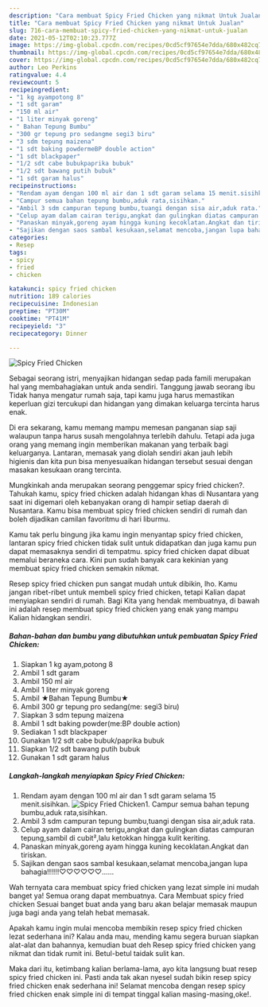 ```yaml
---
description: "Cara membuat Spicy Fried Chicken yang nikmat Untuk Jualan"
title: "Cara membuat Spicy Fried Chicken yang nikmat Untuk Jualan"
slug: 716-cara-membuat-spicy-fried-chicken-yang-nikmat-untuk-jualan
date: 2021-05-12T02:10:23.777Z
image: https://img-global.cpcdn.com/recipes/0cd5cf97654e7dda/680x482cq70/spicy-fried-chicken-foto-resep-utama.jpg
thumbnail: https://img-global.cpcdn.com/recipes/0cd5cf97654e7dda/680x482cq70/spicy-fried-chicken-foto-resep-utama.jpg
cover: https://img-global.cpcdn.com/recipes/0cd5cf97654e7dda/680x482cq70/spicy-fried-chicken-foto-resep-utama.jpg
author: Leo Perkins
ratingvalue: 4.4
reviewcount: 5
recipeingredient:
- "1 kg ayampotong 8"
- "1 sdt garam"
- "150 ml air"
- "1 liter minyak goreng"
- " Bahan Tepung Bumbu"
- "300 gr tepung pro sedangme segi3 biru"
- "3 sdm tepung maizena"
- "1 sdt baking powdermeBP double action"
- "1 sdt blackpaper"
- "1/2 sdt cabe bubukpaprika bubuk"
- "1/2 sdt bawang putih bubuk"
- "1 sdt garam halus"
recipeinstructions:
- "Rendam ayam dengan 100 ml air dan 1 sdt garam selama 15 menit.sisihkan."
- "Campur semua bahan tepung bumbu,aduk rata,sisihkan."
- "Ambil 3 sdm campuran tepung bumbu,tuangi dengan sisa air,aduk rata."
- "Celup ayam dalam cairan terigu,angkat dan gulingkan diatas campuran tepung,sambil di cubit²,lalu ketokkan hingga kulit keriting."
- "Panaskan minyak,goreng ayam hingga kuning kecoklatan.Angkat dan tiriskan."
- "Sajikan dengan saos sambal kesukaan,selamat mencoba,jangan lupa bahagia!!!!!!♡♡♡♡♡♡......"
categories:
- Resep
tags:
- spicy
- fried
- chicken

katakunci: spicy fried chicken 
nutrition: 189 calories
recipecuisine: Indonesian
preptime: "PT30M"
cooktime: "PT41M"
recipeyield: "3"
recipecategory: Dinner

---
```



![Spicy Fried Chicken](https://img-global.cpcdn.com/recipes/0cd5cf97654e7dda/680x482cq70/spicy-fried-chicken-foto-resep-utama.jpg)

Sebagai seorang istri, menyajikan hidangan sedap pada famili merupakan hal yang membahagiakan untuk anda sendiri. Tanggung jawab seorang ibu Tidak hanya mengatur rumah saja, tapi kamu juga harus memastikan keperluan gizi tercukupi dan hidangan yang dimakan keluarga tercinta harus enak.

Di era  sekarang, kamu memang mampu memesan panganan siap saji walaupun tanpa harus susah mengolahnya terlebih dahulu. Tetapi ada juga orang yang memang ingin memberikan makanan yang terbaik bagi keluarganya. Lantaran, memasak yang diolah sendiri akan jauh lebih higienis dan kita pun bisa menyesuaikan hidangan tersebut sesuai dengan masakan kesukaan orang tercinta. 



Mungkinkah anda merupakan seorang penggemar spicy fried chicken?. Tahukah kamu, spicy fried chicken adalah hidangan khas di Nusantara yang saat ini digemari oleh kebanyakan orang di hampir setiap daerah di Nusantara. Kamu bisa membuat spicy fried chicken sendiri di rumah dan boleh dijadikan camilan favoritmu di hari liburmu.

Kamu tak perlu bingung jika kamu ingin menyantap spicy fried chicken, lantaran spicy fried chicken tidak sulit untuk didapatkan dan juga kamu pun dapat memasaknya sendiri di tempatmu. spicy fried chicken dapat dibuat memalui beraneka cara. Kini pun sudah banyak cara kekinian yang membuat spicy fried chicken semakin nikmat.

Resep spicy fried chicken pun sangat mudah untuk dibikin, lho. Kamu jangan ribet-ribet untuk membeli spicy fried chicken, tetapi Kalian dapat menyiapkan sendiri di rumah. Bagi Kita yang hendak membuatnya, di bawah ini adalah resep membuat spicy fried chicken yang enak yang mampu Kalian hidangkan sendiri.

<!--inarticleads1-->

##### Bahan-bahan dan bumbu yang dibutuhkan untuk pembuatan Spicy Fried Chicken:

1. Siapkan 1 kg ayam,potong 8
1. Ambil 1 sdt garam
1. Ambil 150 ml air
1. Ambil 1 liter minyak goreng
1. Ambil  ★Bahan Tepung Bumbu★
1. Ambil 300 gr tepung pro sedang(me: segi3 biru)
1. Siapkan 3 sdm tepung maizena
1. Ambil 1 sdt baking powder(me:BP double action)
1. Sediakan 1 sdt blackpaper
1. Gunakan 1/2 sdt cabe bubuk/paprika bubuk
1. Siapkan 1/2 sdt bawang putih bubuk
1. Gunakan 1 sdt garam halus




<!--inarticleads2-->

##### Langkah-langkah menyiapkan Spicy Fried Chicken:

1. Rendam ayam dengan 100 ml air dan 1 sdt garam selama 15 menit.sisihkan.
<img src="https://img-global.cpcdn.com/steps/1b696357275fe45a/160x128cq70/spicy-fried-chicken-langkah-memasak-1-foto.jpg" alt="Spicy Fried Chicken">1. Campur semua bahan tepung bumbu,aduk rata,sisihkan.
1. Ambil 3 sdm campuran tepung bumbu,tuangi dengan sisa air,aduk rata.
1. Celup ayam dalam cairan terigu,angkat dan gulingkan diatas campuran tepung,sambil di cubit²,lalu ketokkan hingga kulit keriting.
1. Panaskan minyak,goreng ayam hingga kuning kecoklatan.Angkat dan tiriskan.
1. Sajikan dengan saos sambal kesukaan,selamat mencoba,jangan lupa bahagia!!!!!!♡♡♡♡♡♡......




Wah ternyata cara membuat spicy fried chicken yang lezat simple ini mudah banget ya! Semua orang dapat membuatnya. Cara Membuat spicy fried chicken Sesuai banget buat anda yang baru akan belajar memasak maupun juga bagi anda yang telah hebat memasak.

Apakah kamu ingin mulai mencoba membikin resep spicy fried chicken lezat sederhana ini? Kalau anda mau, mending kamu segera buruan siapkan alat-alat dan bahannya, kemudian buat deh Resep spicy fried chicken yang nikmat dan tidak rumit ini. Betul-betul taidak sulit kan. 

Maka dari itu, ketimbang kalian berlama-lama, ayo kita langsung buat resep spicy fried chicken ini. Pasti anda tak akan nyesel sudah bikin resep spicy fried chicken enak sederhana ini! Selamat mencoba dengan resep spicy fried chicken enak simple ini di tempat tinggal kalian masing-masing,oke!.

